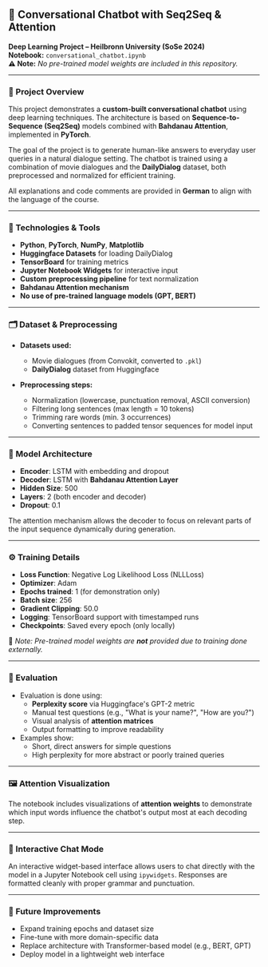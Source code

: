 ## 🧠 Conversational Chatbot with Seq2Seq & Attention  
**Deep Learning Project – Heilbronn University (SoSe 2024)**  
**Notebook:** `conversational_chatbot.ipynb`  
**⚠️ Note:** *No pre-trained model weights are included in this repository.*

---

### 📌 Project Overview

This project demonstrates a **custom-built conversational chatbot** using deep learning techniques. The architecture is based on **Sequence-to-Sequence (Seq2Seq)** models combined with **Bahdanau Attention**, implemented in **PyTorch**.

The goal of the project is to generate human-like answers to everyday user queries in a natural dialogue setting. The chatbot is trained using a combination of movie dialogues and the **DailyDialog** dataset, both preprocessed and normalized for efficient training.

All explanations and code comments are provided in **German** to align with the language of the course.

---

### 🧰 Technologies & Tools

- **Python**, **PyTorch**, **NumPy**, **Matplotlib**
- **Huggingface Datasets** for loading DailyDialog
- **TensorBoard** for training metrics
- **Jupyter Notebook Widgets** for interactive input
- **Custom preprocessing pipeline** for text normalization
- **Bahdanau Attention mechanism**
- **No use of pre-trained language models (GPT, BERT)**

---

### 🗂 Dataset & Preprocessing

- **Datasets used:**
  - Movie dialogues (from Convokit, converted to `.pkl`)
  - **DailyDialog** dataset from Huggingface

- **Preprocessing steps:**
  - Normalization (lowercase, punctuation removal, ASCII conversion)
  - Filtering long sentences (max length = 10 tokens)
  - Trimming rare words (min. 3 occurrences)
  - Converting sentences to padded tensor sequences for model input

---

### 🧠 Model Architecture

- **Encoder**: LSTM with embedding and dropout  
- **Decoder**: LSTM with **Bahdanau Attention Layer**  
- **Hidden Size**: 500  
- **Layers**: 2 (both encoder and decoder)  
- **Dropout**: 0.1  

The attention mechanism allows the decoder to focus on relevant parts of the input sequence dynamically during generation.

---

### ⚙️ Training Details

- **Loss Function**: Negative Log Likelihood Loss (NLLLoss)  
- **Optimizer**: Adam  
- **Epochs trained**: 1 (for demonstration only)  
- **Batch size**: 256  
- **Gradient Clipping**: 50.0  
- **Logging**: TensorBoard support with timestamped runs  
- **Checkpoints**: Saved every epoch (only locally)

📌 *Note: Pre-trained model weights are **not** provided due to training done externally.*

---

### 🧪 Evaluation

- Evaluation is done using:
  - **Perplexity score** via Huggingface's GPT-2 metric
  - Manual test questions (e.g., "What is your name?", "How are you?")
  - Visual analysis of **attention matrices**
  - Output formatting to improve readability
- Examples show:
  - Short, direct answers for simple questions
  - High perplexity for more abstract or poorly trained queries

---

### 🖼️ Attention Visualization

The notebook includes visualizations of **attention weights** to demonstrate which input words influence the chatbot's output most at each decoding step.

---

### 💬 Interactive Chat Mode

An interactive widget-based interface allows users to chat directly with the model in a Jupyter Notebook cell using `ipywidgets`. Responses are formatted cleanly with proper grammar and punctuation.

---

### 🚀 Future Improvements

- Expand training epochs and dataset size
- Fine-tune with more domain-specific data
- Replace architecture with Transformer-based model (e.g., BERT, GPT)
- Deploy model in a lightweight web interface
